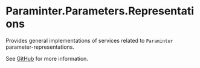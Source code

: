 # Paraminter.Parameters.Representations

Provides general implementations of services related to `Paraminter` parameter-representations.

See [GitHub](https://github.com/Paraminter/Paraminter.Parameters.Representations) for more information.